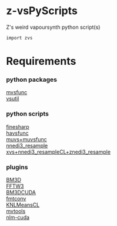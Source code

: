 # z-vsPyScripts
Z's weird vapoursynth python script(s)

`import zvs`

# Requirements

### python packages
[mvsfunc](https://github.com/HomeOfVapourSynthEvolution/mvsfunc)  
[vsutil](https://github.com/Irrational-Encoding-Wizardry/vsutil)  

### python scripts
[finesharp](https://gist.github.com/4re/8676fd350d4b5b223ab9)  
[havsfunc](https://github.com/HomeOfVapourSynthEvolution/havsfunc)  
[muvs+muvsfunc](https://github.com/WolframRhodium/muvsfunc)  
[nnedi3_resample](https://github.com/HomeOfVapourSynthEvolution/nnedi3_resample)  
[xvs+nnedi3_resampleCL+znedi3_resample](https://github.com/xyx98/my-vapoursynth-script)  

### plugins
[BM3D](https://github.com/HomeOfVapourSynthEvolution/VapourSynth-BM3D)  
[FFTW3](http://www.fftw.org/install/windows.html)  
[BM3DCUDA](https://github.com/WolframRhodium/VapourSynth-BM3DCUDA)  
[fmtconv](https://github.com/EleonoreMizo/fmtconv)  
[KNLMeansCL](https://github.com/AmusementClub/KNLMeansCL)  
[mvtools](https://github.com/dubhater/vapoursynth-mvtools)  
[nlm-cuda](https://github.com/AmusementClub/vs-nlm-cuda)  
